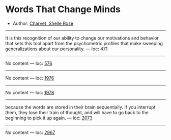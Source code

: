 # Words That Change Minds

* Author: [Charvet, Shelle Rose ]()









---
It is this recognition of our ability to change our motivations and behavior that sets this tool apart from the psychometric profiles that make sweeping generalizations about our personality. — loc: [471]()

---
No content — loc: [576]()

---
No content — loc: [1976]()

---
No content — loc: [1978]()

---
because the words are stored in their brain sequentially. If you interrupt them, they lose their train of thought, and will have to go back to the beginning to pick it up again. — loc: [2073]()

---
No content — loc: [2967]()

